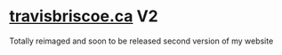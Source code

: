 # [travisbriscoe.ca](https://www.travisbriscoe.ca) V2

Totally reimaged and soon to be released second version of my website
